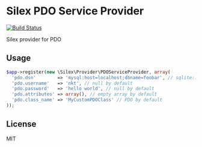 Silex PDO Service Provider
==========================

[![Build Status](https://travis-ci.org/nkt/silex-pdo-provider.svg?branch=master)](https://travis-ci.org/nkt/silex-pdo-provider)

Silex provider for PDO

Usage
-----

```php
$app->register(new \Silex\Provider\PDOServiceProvider, array(
  'pdo.dsn'        => 'mysql:host=localhost;dbname=foobar', // sqlite::memory: by default
  'pdo.username'   => 'nkt', // null by default
  'pdo.password'   => 'hello world', // null by default
  'pdo.attributes' => array(), // empty array by default
  'pdo.class_name' => 'MyCustomPDOClass' // PDO by default
));
```

License
-------
MIT
